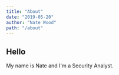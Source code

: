 ```yaml
---
title: "About"
date: "2019-05-20"
author: "Nate Wood"
path: "/about"
---
```


## Hello

My name is Nate and I'm a Security Analyst. 

